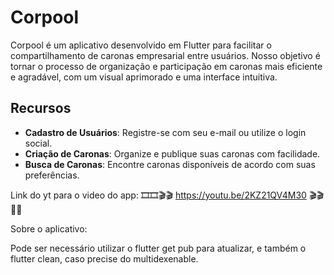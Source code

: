 # Corpool

Corpool é um aplicativo desenvolvido em Flutter para facilitar o compartilhamento de caronas empresarial entre usuários. Nosso objetivo é tornar o processo de organização e participação em caronas mais eficiente e agradável, com um visual aprimorado e uma interface intuitiva.

## Recursos

- **Cadastro de Usuários**: Registre-se com seu e-mail ou utilize o login social.
- **Criação de Caronas**: Organize e publique suas caronas com facilidade.
- **Busca de Caronas**: Encontre caronas disponíveis de acordo com suas preferências.

Link do yt para o video do app: 
🎞🎞🎬🎬  https://youtu.be/2KZ21QV4M30   🎬🎬🎥🎥



Sobre o aplicativo: 

Pode ser necessário utilizar o flutter get pub para atualizar, e também o flutter clean, caso precise do multidexenable. 
